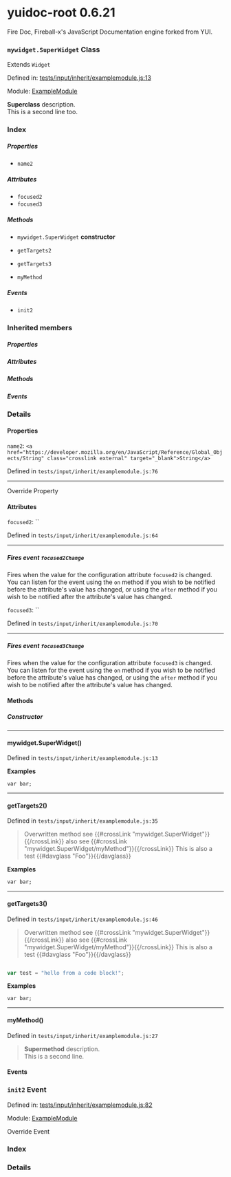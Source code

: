 
# yuidoc-root 0.6.21

Fire Doc, Fireball-x&#x27;s JavaScript Documentation engine forked from YUI.

### `mywidget.SuperWidget` Class

Extends `Widget`

Defined in: [tests/input/inherit/examplemodule.js:13](../files/tests/input/inherit/examplemodule.js.js)

Module: [ExampleModule](../modules/ExampleModule.md)




<b>Superclass</b> description.<br>This is a second line too.

### Index

##### Properties

  - `name2`


##### Attributes

  - `focused2`
  - `focused3`


##### Methods

  - `mywidget.SuperWidget` **constructor**

  - `getTargets2`
  - `getTargets3`
  - `myMethod`



##### Events

  - `init2`



### Inherited members

##### Properties


##### Attributes


##### Methods


##### Events




### Details


#### Properties


`name2`: `<a href="https://developer.mozilla.org/en/JavaScript/Reference/Global_Objects/String" class="crosslink external" target="_blank">String</a>`

Defined in `tests/input/inherit/examplemodule.js:76`



---------------------

Override Property






#### Attributes


`focused2`: ``

Defined in `tests/input/inherit/examplemodule.js:64`



---------------------




##### Fires event `focused2Change`

Fires when the value for the configuration attribute `focused2` is
changed. You can listen for the event using the `on` method if you
wish to be notified before the attribute's value has changed, or
using the `after` method if you wish to be notified after the
attribute's value has changed.



`focused3`: ``

Defined in `tests/input/inherit/examplemodule.js:70`



---------------------




##### Fires event `focused3Change`

Fires when the value for the configuration attribute `focused3` is
changed. You can listen for the event using the `on` method if you
wish to be notified before the attribute's value has changed, or
using the `after` method if you wish to be notified after the
attribute's value has changed.





<!-- Method Block -->
#### Methods

##### Constructor

--------------------------
#### mywidget.SuperWidget() 

Defined in `tests/input/inherit/examplemodule.js:13`



> 



**Examples**


    var bar;



--------------------------
#### getTargets2() 

Defined in `tests/input/inherit/examplemodule.js:35`



> Overwritten method see {{#crossLink "mywidget.SuperWidget"}}{{/crossLink}}
also see {{#crossLink "mywidget.SuperWidget/myMethod"}}{{/crossLink}}
This is also a test {{#davglass "Foo"}}{{/davglass}}



**Examples**


    var bar;


--------------------------
#### getTargets3() 

Defined in `tests/input/inherit/examplemodule.js:46`



> Overwritten method see {{#crossLink "mywidget.SuperWidget"}}{{/crossLink}}
also see {{#crossLink "mywidget.SuperWidget/myMethod"}}{{/crossLink}}
This is also a test {{#davglass "Foo"}}{{/davglass}}

```javascript

var test = "hello from a code block!";

```



**Examples**


    var bar;


--------------------------
#### myMethod() 

Defined in `tests/input/inherit/examplemodule.js:27`



> <b>Supermethod</b> description.<br>This is a second line.






#### Events

### `init2` Event


Defined in: [tests/input/inherit/examplemodule.js:82](../files/tests/input/inherit/examplemodule.js.js)

Module: [ExampleModule](../modules/ExampleModule.md)




Override Event

### Index







### Details





